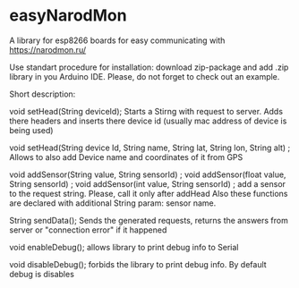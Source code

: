 # easyNarodMon
A library for esp8266 boards for easy communicating with https://narodmon.ru/

Use standart procedure for installation: download zip-package and add .zip library in you Arduino IDE. Please, do not forget to check out an example.

Short description:

void setHead(String deviceId);
Starts a Stirng with request to server. Adds there headers and inserts there device id (usually mac address of device is being used)

void setHead(String device Id, String name, String lat, String lon, String alt) ;
Allows to also add Device name and coordinates of it from GPS

void addSensor(String value, String sensorId) ;
void addSensor(float value, String sensorId) ;
void addSensor(int value, String sensorId) ;
add a sensor to the request string. Please, call it only after addHead
Also these functions are declared with additional String param: sensor name. 

String sendData();
Sends the generated requests, returns the answers from server or "connection error" if it happened

void enableDebug();
allows library to print debug info to Serial

void disableDebug();
forbids the library to print debug info. By default debug is disables
